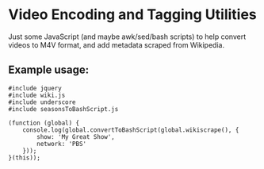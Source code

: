 Video Encoding and Tagging Utilities
==============

Just some JavaScript (and maybe awk/sed/bash scripts) to help convert videos to M4V format, and add metadata scraped from Wikipedia.

Example usage:
----

    #include jquery
    #include wiki.js
    #include underscore
    #include seasonsToBashScript.js

    (function (global) {
        console.log(global.convertToBashScript(global.wikiscrape(), {
            show: 'My Great Show',
            network: 'PBS'
        }));
    }(this));
